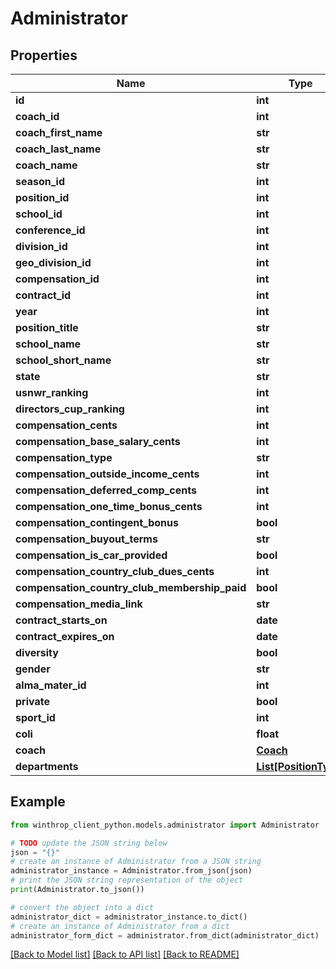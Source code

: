 # Administrator


## Properties

Name | Type | Description | Notes
------------ | ------------- | ------------- | -------------
**id** | **int** |  | [optional] 
**coach_id** | **int** |  | [optional] 
**coach_first_name** | **str** |  | [optional] 
**coach_last_name** | **str** |  | [optional] 
**coach_name** | **str** |  | [optional] 
**season_id** | **int** |  | [optional] 
**position_id** | **int** |  | [optional] 
**school_id** | **int** |  | [optional] 
**conference_id** | **int** |  | [optional] 
**division_id** | **int** |  | [optional] 
**geo_division_id** | **int** |  | [optional] 
**compensation_id** | **int** |  | [optional] 
**contract_id** | **int** |  | [optional] 
**year** | **int** |  | [optional] 
**position_title** | **str** |  | [optional] 
**school_name** | **str** |  | [optional] 
**school_short_name** | **str** |  | [optional] 
**state** | **str** |  | [optional] 
**usnwr_ranking** | **int** |  | [optional] 
**directors_cup_ranking** | **int** |  | [optional] 
**compensation_cents** | **int** |  | [optional] 
**compensation_base_salary_cents** | **int** |  | [optional] 
**compensation_type** | **str** |  | [optional] 
**compensation_outside_income_cents** | **int** |  | [optional] 
**compensation_deferred_comp_cents** | **int** |  | [optional] 
**compensation_one_time_bonus_cents** | **int** |  | [optional] 
**compensation_contingent_bonus** | **bool** |  | [optional] 
**compensation_buyout_terms** | **str** |  | [optional] 
**compensation_is_car_provided** | **bool** |  | [optional] 
**compensation_country_club_dues_cents** | **int** |  | [optional] 
**compensation_country_club_membership_paid** | **bool** |  | [optional] 
**compensation_media_link** | **str** |  | [optional] 
**contract_starts_on** | **date** |  | [optional] 
**contract_expires_on** | **date** |  | [optional] 
**diversity** | **bool** |  | [optional] 
**gender** | **str** |  | [optional] 
**alma_mater_id** | **int** |  | [optional] 
**private** | **bool** |  | [optional] 
**sport_id** | **int** |  | [optional] 
**coli** | **float** |  | [optional] 
**coach** | [**Coach**](Coach.md) |  | [optional] 
**departments** | [**List[PositionType]**](PositionType.md) |  | [optional] 

## Example

```python
from winthrop_client_python.models.administrator import Administrator

# TODO update the JSON string below
json = "{}"
# create an instance of Administrator from a JSON string
administrator_instance = Administrator.from_json(json)
# print the JSON string representation of the object
print(Administrator.to_json())

# convert the object into a dict
administrator_dict = administrator_instance.to_dict()
# create an instance of Administrator from a dict
administrator_form_dict = administrator.from_dict(administrator_dict)
```
[[Back to Model list]](../README.md#documentation-for-models) [[Back to API list]](../README.md#documentation-for-api-endpoints) [[Back to README]](../README.md)


